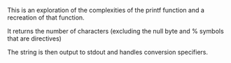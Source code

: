 This is an exploration of the complexities of the printf function
and a recreation of that function.

It returns the number of characters (excluding the null byte and % symbols
that are directives)

The string is then output to stdout and handles conversion specifiers.
